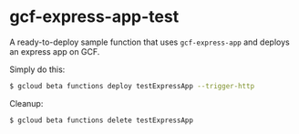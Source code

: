 # gcf-express-app-test

A ready-to-deploy sample function that uses `gcf-express-app` and
deploys an express app on GCF.

Simply do this:  

~~~ bash
$ gcloud beta functions deploy testExpressApp --trigger-http
~~~

Cleanup:
~~~ bash
$ gcloud beta functions delete testExpressApp
~~~



